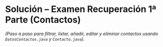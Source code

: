 
# Solución – Examen Recuperación 1ª Parte (Contactos)

*(Paso a paso para filtrar, listar, añadir, editar y eliminar contactos usando `DatosContactos.java` y `Contacto.java`).*
